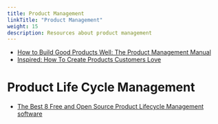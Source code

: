 ```yaml
---
title: Product Management
linkTitle: "Product Management"
weight: 15
description: Resources about product management
---
```


* [How to Build Good Products Well: The Product Management Manual](https://www.slideshare.net/jeffnycharles/how-to-build-good-products-well-the-product-management-manual-204380469)
* [Inspired: How To Create Products Customers Love](https://www.amazon.com/Inspired-Create-Products-Customers-Love/dp/0981690408)

# Product Life Cycle Management

* [The Best 8 Free and Open Source Product Lifecycle Management software](https://www.goodfirms.co/blog/best-free-open-source-product-lifecycle-management-software)
